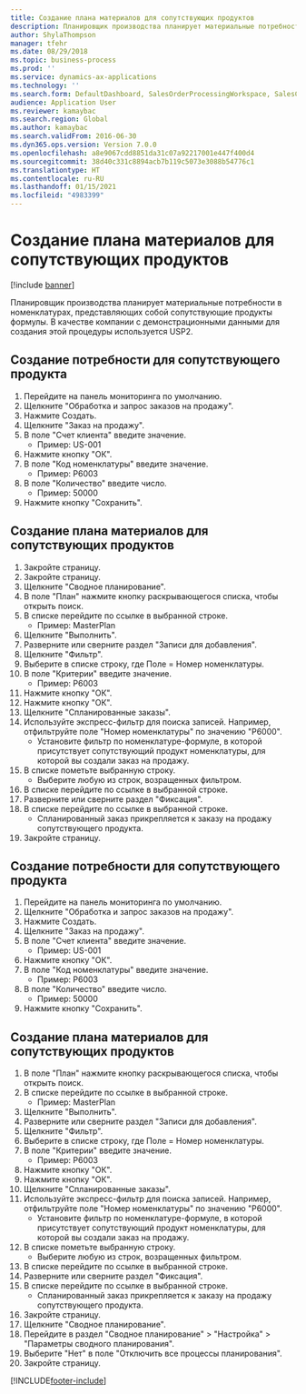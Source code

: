 ```yaml
---
title: Создание плана материалов для сопутствующих продуктов
description: Планировщик производства планирует материальные потребности в номенклатурах, представляющих собой сопутствующие продукты формулы.
author: ShylaThompson
manager: tfehr
ms.date: 08/29/2018
ms.topic: business-process
ms.prod: ''
ms.service: dynamics-ax-applications
ms.technology: ''
ms.search.form: DefaultDashboard, SalesOrderProcessingWorkspace, SalesCreateOrder, SalesTable, ReqCreatePlanWorkspace, ReqTransPlanCard, SysQueryForm, ReqTransPo
audience: Application User
ms.reviewer: kamaybac
ms.search.region: Global
ms.author: kamaybac
ms.search.validFrom: 2016-06-30
ms.dyn365.ops.version: Version 7.0.0
ms.openlocfilehash: a8e9067cdd8851da31c07a92217001e447f400d4
ms.sourcegitcommit: 38d40c331c8894acb7b119c5073e3088b54776c1
ms.translationtype: HT
ms.contentlocale: ru-RU
ms.lasthandoff: 01/15/2021
ms.locfileid: "4983399"
---
```

# <a name="create-a-material-plan-for-co-products"></a>Создание плана материалов для сопутствующих продуктов

[!include [banner](../../includes/banner.md)]

Планировщик производства планирует материальные потребности в номенклатурах, представляющих собой сопутствующие продукты формулы. В качестве компании с демонстрационными данными для создания этой процедуры используется USP2.


## <a name="create-requirement-for-a-co-product"></a>Создание потребности для сопутствующего продукта
1. Перейдите на панель мониторинга по умолчанию.
2. Щелкните "Обработка и запрос заказов на продажу".
3. Нажмите Создать.
4. Щелкните "Заказ на продажу".
5. В поле "Счет клиента" введите значение.
    * Пример: US-001  
6. Нажмите кнопку "OК".
7. В поле "Код номенклатуры" введите значение.
    * Пример: P6003  
8. В поле "Количество" введите число.
    * Пример: 50000  
9. Нажмите кнопку "Сохранить".

## <a name="create-a-material-plan-for-co-products"></a>Создание плана материалов для сопутствующих продуктов
1. Закройте страницу.
2. Закройте страницу.
3. Щелкните "Сводное планирование".
4. В поле "План" нажмите кнопку раскрывающегося списка, чтобы открыть поиск.
5. В списке перейдите по ссылке в выбранной строке.
    * Пример: MasterPlan  
6. Щелкните "Выполнить".
7. Разверните или сверните раздел "Записи для добавления".
8. Щелкните "Фильтр".
9. Выберите в списке строку, где Поле = Номер номенклатуры.
10. В поле "Критерии" введите значение.
    * Пример: P6003  
11. Нажмите кнопку "OК".
12. Нажмите кнопку "OК".
13. Щелкните "Спланированные заказы".
14. Используйте экспресс-фильтр для поиска записей. Например, отфильтруйте поле "Номер номенклатуры" по значению "P6000".
    * Установите фильтр по номенклатуре-формуле, в которой присутствует сопутствующий продукт номенклатуры, для которой вы создали заказ на продажу.  
15. В списке пометьте выбранную строку.
    * Выберите любую из строк, возращенных фильтром.  
16. В списке перейдите по ссылке в выбранной строке.
17. Разверните или сверните раздел "Фиксация".
18. В списке перейдите по ссылке в выбранной строке.
    * Спланированный заказ прикрепляется к заказу на продажу сопутствующего продукта.  
19. Закройте страницу.

## <a name="create-requirement-for-a-co-product"></a>Создание потребности для сопутствующего продукта
1. Перейдите на панель мониторинга по умолчанию.
2. Щелкните "Обработка и запрос заказов на продажу".
3. Нажмите Создать.
4. Щелкните "Заказ на продажу".
5. В поле "Счет клиента" введите значение.
    * Пример: US-001  
6. Нажмите кнопку "OК".
7. В поле "Код номенклатуры" введите значение.
    * Пример: P6003  
8. В поле "Количество" введите число.
    * Пример: 50000  
9. Нажмите кнопку "Сохранить".

## <a name="create-a-material-plan-for-co-products"></a>Создание плана материалов для сопутствующих продуктов
1. В поле "План" нажмите кнопку раскрывающегося списка, чтобы открыть поиск.
2. В списке перейдите по ссылке в выбранной строке.
    * Пример: MasterPlan  
3. Щелкните "Выполнить".
4. Разверните или сверните раздел "Записи для добавления".
5. Щелкните "Фильтр".
6. Выберите в списке строку, где Поле = Номер номенклатуры.
7. В поле "Критерии" введите значение.
    * Пример: P6003  
8. Нажмите кнопку "OК".
9. Нажмите кнопку "OК".
10. Щелкните "Спланированные заказы".
11. Используйте экспресс-фильтр для поиска записей. Например, отфильтруйте поле "Номер номенклатуры" по значению "P6000".
    * Установите фильтр по номенклатуре-формуле, в которой присутствует сопутствующий продукт номенклатуры, для которой вы создали заказ на продажу.  
12. В списке пометьте выбранную строку.
    * Выберите любую из строк, возращенных фильтром.  
13. В списке перейдите по ссылке в выбранной строке.
14. Разверните или сверните раздел "Фиксация".
15. В списке перейдите по ссылке в выбранной строке.
    * Спланированный заказ прикрепляется к заказу на продажу сопутствующего продукта.  
16. Закройте страницу.
17. Щелкните "Сводное планирование".
18. Перейдите в раздел "Сводное планирование" > "Настройка" > "Параметры сводного планирования".
19. Выберите "Нет" в поле "Отключить все процессы планирования".
20. Закройте страницу.



[!INCLUDE[footer-include](../../../includes/footer-banner.md)]